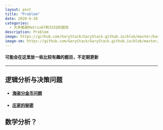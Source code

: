 ```yaml
---
layout: post
title: "Problem"
date: 2020-6-28
categories:
  - 大多都是Matrix67和33IQ的题目
description: Problem
image: https://github.com/GaryStack/GaryStack.github.io/blob/master/background/%E6%98%9F%E7%A9%BA/timg%20(3).jpg?raw=true
image-sm: https://github.com/GaryStack/GaryStack.github.io/blob/master/background/%E6%98%9F%E7%A9%BA/timg%20(3).jpg?raw=true
---
```


#### 可能会在这里放一些比较有趣的题目，不定期更新

------

## 逻辑分析与决策问题

+ #### **[海盗分金币问题]()**

+ #### [**庄家的秘密**]()

## **数学分析？**


